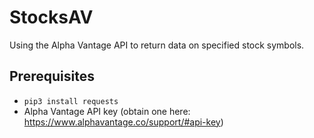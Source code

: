 # StocksAV

Using the Alpha Vantage API to return data on specified stock symbols.

## Prerequisites

- `pip3 install requests`
- Alpha Vantage API key (obtain one here: https://www.alphavantage.co/support/#api-key)
